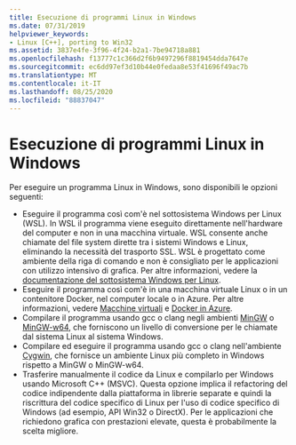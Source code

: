 ```yaml
---
title: Esecuzione di programmi Linux in Windows
ms.date: 07/31/2019
helpviewer_keywords:
- Linux [C++], porting to Win32
ms.assetid: 3837e4fe-3f96-4f24-b2a1-7be94718a881
ms.openlocfilehash: f13777c1c366d2f6b9497296f8819454dda7647e
ms.sourcegitcommit: ec6dd97ef3d10b44e0fedaa8e53f41696f49ac7b
ms.translationtype: MT
ms.contentlocale: it-IT
ms.lasthandoff: 08/25/2020
ms.locfileid: "88837047"
---
```

# <a name="running-linux-programs-on-windows"></a>Esecuzione di programmi Linux in Windows

Per eseguire un programma Linux in Windows, sono disponibili le opzioni seguenti:

- Eseguire il programma così com'è nel sottosistema Windows per Linux (WSL). In WSL il programma viene eseguito direttamente nell'hardware del computer e non in una macchina virtuale. WSL consente anche chiamate del file system dirette tra i sistemi Windows e Linux, eliminando la necessità del trasporto SSL. WSL è progettato come ambiente della riga di comando e non è consigliato per le applicazioni con utilizzo intensivo di grafica. Per altre informazioni, vedere la [documentazione del sottosistema Windows per Linux](/windows/wsl/about).
- Eseguire il programma così com'è in una macchina virtuale Linux o in un contenitore Docker, nel computer locale o in Azure. Per altre informazioni, vedere [Macchine virtuali](https://azure.microsoft.com/services/virtual-machines/) e [Docker in Azure](/azure/docker/).
- Compilare il programma usando gcc o clang negli ambienti [MinGW](http://MinGW.org/) o [MinGW-w64](https://sourceforge.net/p/mingw-w64/wiki2/Home/), che forniscono un livello di conversione per le chiamate dal sistema Linux al sistema Windows.
- Compilare ed eseguire il programma usando gcc o clang nell'ambiente [Cygwin](https://www.cygwin.com/), che fornisce un ambiente Linux più completo in Windows rispetto a MinGW o MinGW-w64.
- Trasferire manualmente il codice da Linux e compilarlo per Windows usando Microsoft C++ (MSVC). Questa opzione implica il refactoring del codice indipendente dalla piattaforma in librerie separate e quindi la riscrittura del codice specifico di Linux per l'uso di codice specifico di Windows (ad esempio, API Win32 o DirectX). Per le applicazioni che richiedono grafica con prestazioni elevate, questa è probabilmente la scelta migliore.
